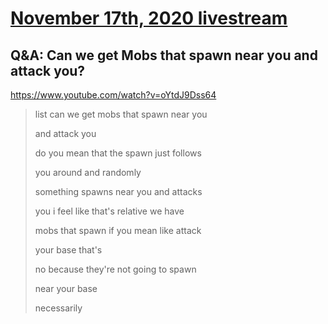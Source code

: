 # [November 17th, 2020 livestream](../2020-11-17.md)
## Q&A: Can we get Mobs that spawn near you and attack you?
https://www.youtube.com/watch?v=oYtdJ9Dss64
> list can we get mobs that spawn near you
> 
> and attack you
> 
> do you mean that the spawn just follows
> 
> you around and randomly
> 
> something spawns near you and attacks
> 
> you i feel like that's relative we have
> 
> mobs that spawn if you mean like attack
> 
> your base that's
> 
> no because they're not going to spawn
> 
> near your base
> 
> necessarily
> 
